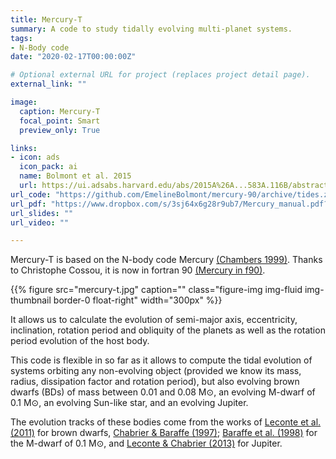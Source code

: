 ```yaml
---
title: Mercury-T
summary: A code to study tidally evolving multi-planet systems.
tags:
- N-Body code
date: "2020-02-17T00:00:00Z"

# Optional external URL for project (replaces project detail page).
external_link: ""

image:
  caption: Mercury-T
  focal_point: Smart
  preview_only: True

links:
- icon: ads
  icon_pack: ai
  name: Bolmont et al. 2015
  url: https://ui.adsabs.harvard.edu/abs/2015A%26A...583A.116B/abstract
url_code: "https://github.com/EmelineBolmont/mercury-90/archive/tides.zip"
url_pdf: "https://www.dropbox.com/s/3sj64x6g28r9ub7/Mercury_manual.pdf?dl=0"
url_slides: ""
url_video: ""

---
```


Mercury-T is based on the N-body code Mercury [(Chambers 1999)](https://ui.adsabs.harvard.edu/abs/1999MNRAS.304..793C/abstract). Thanks to Christophe Cossou, it is now in fortran 90 [(Mercury in f90)](https://mercury-90.googlecode.com/archive/master.tar.gz).

{{% figure src="mercury-t.jpg" caption="" class="figure-img img-fluid img-thumbnail border-0 float-right" width="300px" %}}

It allows us to calculate the evolution of semi-major axis, eccentricity, inclination, rotation period and obliquity of the planets as well as the rotation period evolution of the host body. 

This code is flexible in so far as it allows to compute the tidal evolution of systems orbiting any non-evolving object (provided we know its mass, radius, dissipation factor and rotation period), but also evolving brown dwarfs (BDs) of mass between 0.01 and 0.08 M⊙, an evolving M-dwarf of 0.1 M⊙, an evolving Sun-like star, and an evolving Jupiter. 

The evolution tracks of these bodies come from the works of [Leconte et al. (2011)](https://ui.adsabs.harvard.edu/abs/2011A%26A...528A..41L/abstract) for brown dwarfs, [Chabrier & Baraffe (1997)](https://ui.adsabs.harvard.edu/abs/1997A%26A...327.1039C/abstract); [Baraffe et al. (1998)](https://ui.adsabs.harvard.edu/abs/1998A%26A...337..403B/abstract) for the M-dwarf of 0.1 M⊙, and [Leconte & Chabrier (2013)](https://ui.adsabs.harvard.edu/abs/2013NatGe...6..347L/abstract) for Jupiter. 
